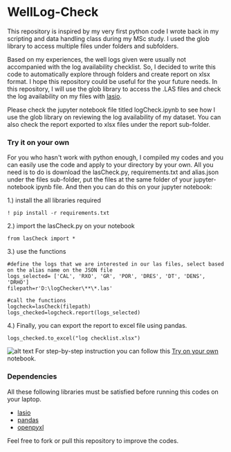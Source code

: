 # WellLog-Check
This repository is inspired by my very first python code I wrote back in my scripting and data handling class during my MSc study. I used the glob library to access multiple files under folders and subfolders.

Based on my experiences, the well logs given  were usually not accompanied with the log availability checklist. So, I decided to write this code to automatically explore through folders and create report on xlsx format. I hope this repository could be useful for the your future needs. In this repository, I will use the glob library to access the .LAS files and check the log availability on my files with [lasio](https://lasio.readthedocs.io/en/latest/installation.html). 

Please check the jupyter notebook file titled logCheck.ipynb to see how I use the glob library on reviewing the log availability of my dataset. You can also check the report exported to xlsx files under the report sub-folder.

### Try it on your own
For you who hasn't work with python enough, I compiled my codes and you can easily use the code and apply to your directory by your own.
All you need is to do is download the lasCheck.py, requirements.txt and alias.json under the files sub-folder, put the files at the same folder of your jupyter-notebook ipynb file.
And then you can do this on your jupyter notebook:

1.) install the all libraries required
```
! pip install -r requirements.txt
```
2.) import the lasCheck.py on your notebook
```
from lasCheck import *
```
3.) use the functions
```
#define the logs that we are interested in our las files, select based on the alias name on the JSON file
logs_selected= ['CAL', 'RXO', 'GR', 'POR', 'DRES', 'DT', 'DENS', 'DRHO'] 
filepath=r'D:\logChecker\**\*.las'

#call the functions
logcheck=lasCheck(filepath)
logs_checked=logcheck.report(logs_selected)
```
4.) Finally, you can export the report to excel file using pandas.
```
logs_checked.to_excel("log checklist.xlsx")
```
![alt text](https://github.com/panjoel4/WellLog-Check/blob/main/Files/report%20in%20xlsx.PNG?raw=true)
For step-by-step instruction you can follow this [Try on your own](https://github.com/panjoel4/WellLog-Check/blob/main/Jupyter-Notebook/Try%20it%20on%20your%20own.ipynb) notebook.

### Dependencies
All these following libraries must be satisfied before running this codes on your laptop.
- [lasio](https://lasio.readthedocs.io/en/latest/installation.html) <br/>
- [pandas](https://pandas.pydata.org/) <br/>
- [openpyxl](https://openpyxl.readthedocs.io/en/stable/) <br/>

Feel free to fork or pull this repository to improve the codes. 
